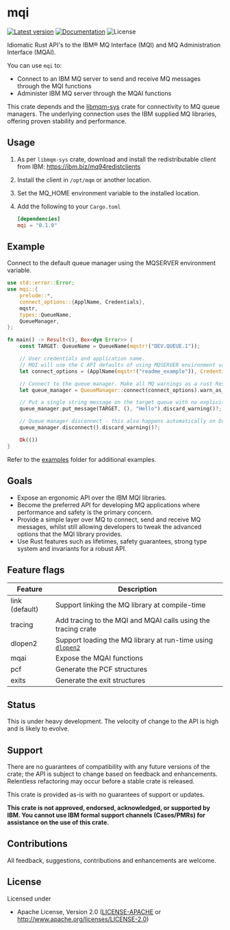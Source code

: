 mqi
===

[![Latest version](https://img.shields.io/crates/v/mqi.svg)](https://crates.io/crates/mqi)
[![Documentation](https://docs.rs/mqi/badge.svg)](https://docs.rs/mqi)
![License](https://img.shields.io/crates/l/mqi.svg)

Idiomatic Rust API's to the IBM® MQ Interface (MQI) and MQ Administration Interface (MQAI).

You can use `mqi` to:

- Connect to an IBM MQ server to send and receive MQ messages through the MQI functions
- Administer IBM MQ server through the MQAI functions

This crate depends and the [libmqm-sys](https://crates.io/crates/libmqm-sys) crate for
connectivity to MQ queue managers. The underlying connection uses the IBM supplied MQ libraries,
offering proven stability and performance.

Usage
-----

1. As per `libmqm-sys` crate, download and install the redistributable client from IBM:
  <https://ibm.biz/mq94redistclients>

2. Install the client in `/opt/mqm` or another location.

3. Set the MQ_HOME environment variable to the installed location.

4. Add the following to your `Cargo.toml`

    ```toml
    [dependencies]
    mqi = "0.1.0"
    ```

Example
-------

Connect to the default queue manager using the MQSERVER environment variable.

```rust
use std::error::Error;
use mqi::{
    prelude::*,
    connect_options::{ApplName, Credentials},
    mqstr,
    types::QueueName,
    QueueManager,
};

fn main() -> Result<(), Box<dyn Error>> {
    const TARGET: QueueName = QueueName(mqstr!("DEV.QUEUE.1"));

    // User credentials and application name.
    // MQI will use the C API defaults of using MQSERVER environment variable
    let connect_options = (ApplName(mqstr!("readme_example")), Credentials::user("user", "password"));

    // Connect to the queue manager. Make all MQ warnings as a rust Result::Err
    let queue_manager = QueueManager::connect(connect_options).warn_as_error()?;

    // Put a single string message on the target queue with no explicit put options. Discard any warnings.
    queue_manager.put_message(TARGET, (), "Hello").discard_warning()?;

    // Queue manager disconnect - this also happens automatically on Drop.
    queue_manager.disconnect().discard_warning()?;

    Ok(())
}

```

Refer to the [examples](/examples/) folder for additional examples.

Goals
-----

- Expose an ergonomic API over the IBM MQI libraries.
- Become the preferred API for developing MQ applications where performance and safety
  is the primary concern.
- Provide a simple layer over MQ to connect, send and receive MQ messages,
  whilst still allowing developers to tweak the advanced options that the MQI
  library provides.
- Use Rust features such as lifetimes, safety guarantees, strong type system and
  invariants for a robust API.

Feature flags
-------------

| Feature        | Description |
|----------------|-------------|
| link (default) | Support linking the MQ library at compile-time |
| tracing        | Add tracing to the MQI and MQAI calls using the tracing crate |
| dlopen2        | Support loading the MQ library at run-time using [`dlopen2`](https://crates.io/crates/dlopen2) |
| mqai           | Expose the MQAI functions |
| pcf            | Generate the PCF structures |
| exits          | Generate the exit structures |

Status
------

This is under heavy development. The velocity of change to the API is high and is likely to evolve.

Support
-------

There are no guarantees of compatibility with any future versions of the crate; the API
is subject to change based on feedback and enhancements. Relentless refactoring may occur
before a stable crate is released.

This crate is provided as-is with no guarantees of support or updates.

**This crate is not approved, endorsed, acknowledged, or supported by IBM. You cannot use
IBM formal support channels (Cases/PMRs) for assistance on the use of this crate.**

Contributions
-------------

All feedback, suggestions, contributions and enhancements are welcome.

License
-------

Licensed under

- Apache License, Version 2.0
   ([LICENSE-APACHE](LICENSE-APACHE) or <http://www.apache.org/licenses/LICENSE-2.0>)
